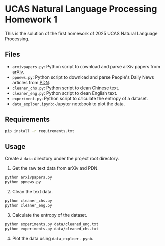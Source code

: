 # UCAS Natural Language Processing Homework 1

This is the solution of the first homework of 2025 UCAS Natural Language Processing.

## Files

- `arxivpapers.py`: Python script to download and parse arXiv papers from [arXiv](https://arxiv.org/).
- `ppnews.py`: Python script to download and parse People's Daily News articles from [PDN](http://paper.people.com.cn/rmrb/pc/layout/202503/19/node_01.htmll).
- `cleaner_chs.py`: Python script to clean Chinese text.
- `cleaner_eng.py`: Python script to clean English text.
- `experiment.py`: Python script to calculate the entropy of a dataset.
- `data_exploer.ipynb`: Jupyter notebook to plot the data.

## Requirements

```bash
pip install -r requirements.txt
```

## Usage

Create a `data` directory under the project root directory.

1. Get the raw text data from arXiv and PDN.

```bash
python arxivpapers.py
python ppnews.py
```

2. Clean the text data.

```bash
python cleaner_chs.py
python cleaner_eng.py
```

3. Calculate the entropy of the dataset.

```bash
python experiments.py data/cleaned_eng.txt
python experiments.py data/cleaned_chs.txt
```

4. Plot the data using `data_exploer.ipynb`.

